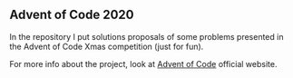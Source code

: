 ## Advent of Code 2020

In the repository I put solutions proposals of some problems presented in the Advent of Code Xmas competition (just for fun).

For more info about the project, look at [Advent of Code](https://adventofcode.com/2020/about) official website.